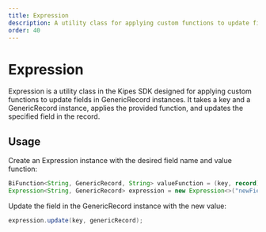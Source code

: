 ```yaml
---
title: Expression
description: A utility class for applying custom functions to update fields in GenericRecord instances.
order: 40
---
```


# Expression

Expression is a utility class in the Kipes SDK designed for applying custom functions to update fields in GenericRecord
instances. It takes a key and a GenericRecord instance, applies the provided function, and updates the specified field
in the record.

## Usage

Create an Expression instance with the desired field name and value function:

```java
BiFunction<String, GenericRecord, String> valueFunction = (key, record) -> key + ":" + record.get("field");
Expression<String, GenericRecord> expression = new Expression<>("newField", valueFunction);
```

Update the field in the GenericRecord instance with the new value:

```java
expression.update(key, genericRecord);
```
